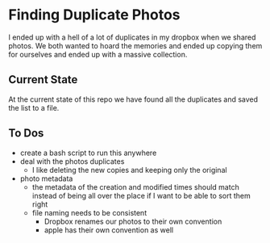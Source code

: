 # Finding Duplicate Photos
I ended up with a hell of a lot of duplicates in my dropbox when we shared photos. We both wanted to hoard the memories and ended up copying them for ourselves and ended up with a massive collection. 

## Current State
At the current state of this repo we have found all the duplicates and saved the list to a file.

## To Dos
- create a bash script to run this anywhere
- deal with the photos duplicates
  - I like deleting the new copies and keeping only the original
- photo metadata
  - the metadata of the creation and modified times should match instead of being all over the place if I want to be able to sort them right
  - file naming needs to be consistent
    - Dropbox renames our photos to their own convention
    - apple has their own convention as well